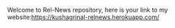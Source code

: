 Welcome to Rel-News repository, here is your link to my website:https://kushagrinal-relnews.herokuapp.com/
